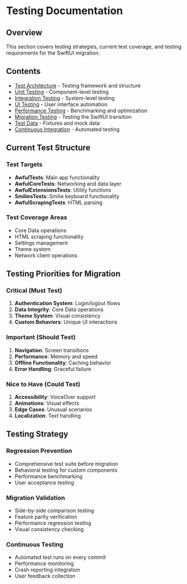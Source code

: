 # Testing Documentation

## Overview

This section covers testing strategies, current test coverage, and testing requirements for the SwiftUI migration.

## Contents

- [Test Architecture](./test-architecture.md) - Testing framework and structure
- [Unit Testing](./unit-testing.md) - Component-level testing
- [Integration Testing](./integration-testing.md) - System-level testing
- [UI Testing](./ui-testing.md) - User interface automation
- [Performance Testing](./performance-testing.md) - Benchmarking and optimization
- [Migration Testing](./migration-testing.md) - Testing the SwiftUI transition
- [Test Data](./test-data.md) - Fixtures and mock data
- [Continuous Integration](./continuous-integration.md) - Automated testing

## Current Test Structure

### Test Targets
- **AwfulTests**: Main app functionality
- **AwfulCoreTests**: Networking and data layer
- **AwfulExtensionsTests**: Utility functions
- **SmiliesTests**: Smilie keyboard functionality
- **AwfulScrapingTests**: HTML parsing

### Test Coverage Areas
- Core Data operations
- HTML scraping functionality
- Settings management
- Theme system
- Network client operations

## Testing Priorities for Migration

### Critical (Must Test)
1. **Authentication System**: Login/logout flows
2. **Data Integrity**: Core Data operations
3. **Theme System**: Visual consistency
4. **Custom Behaviors**: Unique UI interactions

### Important (Should Test)
1. **Navigation**: Screen transitions
2. **Performance**: Memory and speed
3. **Offline Functionality**: Caching behavior
4. **Error Handling**: Graceful failure

### Nice to Have (Could Test)
1. **Accessibility**: VoiceOver support
2. **Animations**: Visual effects
3. **Edge Cases**: Unusual scenarios
4. **Localization**: Text handling

## Testing Strategy

### Regression Prevention
- Comprehensive test suite before migration
- Behavioral testing for custom components
- Performance benchmarking
- User acceptance testing

### Migration Validation
- Side-by-side comparison testing
- Feature parity verification
- Performance regression testing
- Visual consistency checking

### Continuous Testing
- Automated test runs on every commit
- Performance monitoring
- Crash reporting integration
- User feedback collection
